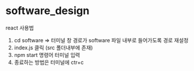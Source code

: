 # software_design

react 사용법

1. cd software => 터미널 창 경로가 software 파일 내부로 들어가도록 경로 재설정
2. index.js 클릭 (src 폴더내부에 존재)
3. npm start 명령어 터미널 입력
4. 종료하는 방법은 터미널에 ctr+c